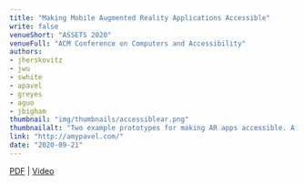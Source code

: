 ```yaml
---
title: "Making Mobile Augmented Reality Applications Accessible"
write: false
venueShort: "ASSETS 2020"
venueFull: "ACM Conference on Computers and Accessibility"
authors:
- jherskovitz
- jwu
- swhite
- apavel
- greyes
- aguo
- jbigham
thumbnail: "img/thumbnails/accessiblear.png"
thumbnailalt: "Two example prototypes for making AR apps accessible. A: Foundational Accessibility. Screenshot of a virtual chair with a voice over target around it, a speech bubble shows the app announcing 'Back of chair with blue cushion'. B: Scanning. Screenshot of AR grid overlaid on a coffee table. Speech bubbles show the app announcing 'Found a new horizontal surface' and 'Scanned 2 surfaces totaling 2.3 square meters'."
link: "http://amypavel.com/"
date: "2020-09-21"
---
```


[PDF][1] | [Video][2]

[1]: papers/accessiblear.pdf
[2]: https://www.youtube.com/watch?v=AxKKGoD3TZk

